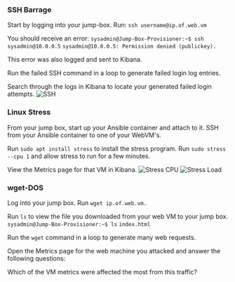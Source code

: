 ### SSH Barrage
Start by logging into your jump-box.
Run: `ssh username@ip.of.web.vm`

You should receive an error:
 ```sysadmin@Jump-Box-Provisioner:~$ ssh sysadmin@10.0.0.5```
 ```sysadmin@10.0.0.5: Permission denied (publickey).```

This error was also logged and sent to Kibana.

Run the failed SSH command in a loop to generate failed login log entries.

Search through the logs in Kibana to locate your generated failed login attempts.
![SSH](Images/SSH_Barrage.png)

### Linux Stress
From your jump box, start up your Ansible container and attach to it.
SSH from your Ansible container to one of your WebVM's.

Run `sudo apt install stress` to install the stress program.
Run `sudo stress --cpu 1` and allow stress to run for a few minutes.

View the Metrics page for that VM in Kibana. 
![Stress CPU](Images/Stress_CPU.png)
![Stress Load](Images/Stress_Load.png)

### wget-DOS
Log into your jump box.
Run `wget ip.of.web.vm.`

Run `ls` to view the file you downloaded from your web VM to your jump box.
``` sysadmin@Jump-Box-Provisioner:~$ ls```
```index.html ```

Run the `wget` command in a loop to generate many web requests.

Open the Metrics page for the web machine you attacked and answer the following questions:

Which of the VM metrics were affected the most from this traffic?
